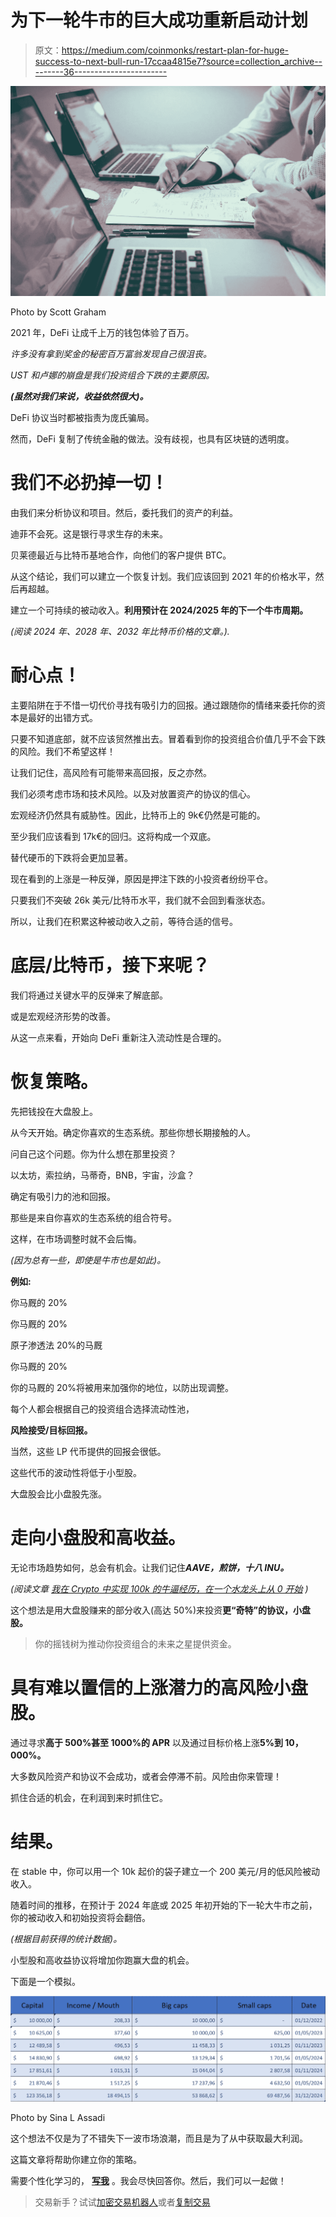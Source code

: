 # 为下一轮牛市的巨大成功重新启动计划

> 原文：<https://medium.com/coinmonks/restart-plan-for-huge-success-to-next-bull-run-17ccaa4815e7?source=collection_archive---------36----------------------->

![](img/cc84716c30a9bcf5e2858052db613b88.png)

Photo by Scott Graham

2021 年，DeFi 让成千上万的钱包体验了百万。

*许多没有拿到奖金的秘密百万富翁发现自己很沮丧。*

*UST 和卢娜的崩盘是我们投资组合下跌的主要原因。*

***(虽然对我们来说，收益依然很大)。***

DeFi 协议当时都被指责为庞氏骗局。

然而，DeFi 复制了传统金融的做法。没有歧视，也具有区块链的透明度。

# **我们不必扔掉一切！**

由我们来分析协议和项目。然后，委托我们的资产的利益。

迪菲不会死。这是银行寻求生存的未来。

贝莱德最近与比特币基地合作，向他们的客户提供 BTC。

从这个结论，我们可以建立一个恢复计划。我们应该回到 2021 年的价格水平，然后再超越。

建立一个可持续的被动收入。**利用预计在 2024/2025 年的下一个牛市周期。**

*(阅读 2024 年、2028 年、2032 年比特币价格的文章。).*

# 耐心点！

主要陷阱在于不惜一切代价寻找有吸引力的回报。通过跟随你的情绪来委托你的资本是最好的出错方式。

只要不知道底部，就不应该贸然推出去。冒着看到你的投资组合价值几乎不会下跌的风险。我们不希望这样！

让我们记住，高风险有可能带来高回报，反之亦然。

我们必须考虑市场和技术风险。以及对放置资产的协议的信心。

宏观经济仍然具有威胁性。因此，比特币上的 9k€仍然是可能的。

至少我们应该看到 17k€的回归。这将构成一个双底。

替代硬币的下跌将会更加显著。

现在看到的上涨是一种反弹，原因是押注下跌的小投资者纷纷平仓。

只要我们不突破 26k 美元/比特币水平，我们就不会回到看涨状态。

所以，让我们在积累这种被动收入之前，等待合适的信号。

# 底层/比特币，接下来呢？

我们将通过关键水平的反弹来了解底部。

或是宏观经济形势的改善。

从这一点来看，开始向 DeFi 重新注入流动性是合理的。

# 恢复策略。

先把钱投在大盘股上。

从今天开始。确定你喜欢的生态系统。那些你想长期接触的人。

问自己这个问题。你为什么想在那里投资？

以太坊，索拉纳，马蒂奇，BNB，宇宙，沙盒？

确定有吸引力的池和回报。

那些是来自你喜欢的生态系统的组合符号。

这样，在市场调整时就不会后悔。

*(因为总有一些，即使是牛市也是如此)。*

**例如:**

你马厩的 20%

你马厩的 20%

原子渗透法 20%的马厩

你马厩的 20%

你的马厩的 20%将被用来加强你的地位，以防出现调整。

每个人都会根据自己的投资组合选择流动性池，

**风险接受/目标回报。**

当然，这些 LP 代币提供的回报会很低。

这些代币的波动性将低于小型股。

大盘股会比小盘股先涨。

# 走向小盘股和高收益。

无论市场趋势如何，总会有机会。让我们记住***AAVE，煎饼，十八 INU。***

*(阅读文章* [*我在 Crypto 中实现 100k 的牛逼经历，在一个水龙头上从 0 开始*](https://sinainthecity.medium.com/achieve-100k-in-crypto-starting-from-0-dogecoin-shiba-inu-4a60cdfdea62?source=user_profile---------2----------------------------) *)*

这个想法是用大盘股赚来的部分收入(高达 50%)来投资**更“奇特”的协议，小盘股。**

> 你的摇钱树为推动你投资组合的未来之星提供资金。

# 具有难以置信的上涨潜力的高风险小盘股。

通过寻求**高于 500%甚至 1000%的 APR** 以及通过目标价格上涨**5%到 10，000%。**

大多数风险资产和协议不会成功，或者会停滞不前。风险由你来管理！

抓住合适的机会，在利润到来时抓住它。

# 结果。

在 stable 中，你可以用一个 10k 起价的袋子建立一个 200 美元/月的低风险被动收入。

随着时间的推移，在预计于 2024 年底或 2025 年初开始的下一轮大牛市之前，你的被动收入和初始投资将会翻倍。

*(根据目前获得的统计数据)。*

小型股和高收益协议将增加你跑赢大盘的机会。

下面是一个模拟。

![](img/0519810781d7187db5658a8ea7293394.png)

Photo by Sina L Assadi

这个想法不仅是为了不错失下一波市场浪潮，而且是为了从中获取最大利润。

这篇文章将帮助你建立你的策略。

需要个性化学习的， [**写我**](mailto:sina@lacircum.com) 。我会尽快回答你。然后，我们可以一起做！

> 交易新手？试试[加密交易机器人](/coinmonks/crypto-trading-bot-c2ffce8acb2a)或者[复制交易](/coinmonks/top-10-crypto-copy-trading-platforms-for-beginners-d0c37c7d698c)